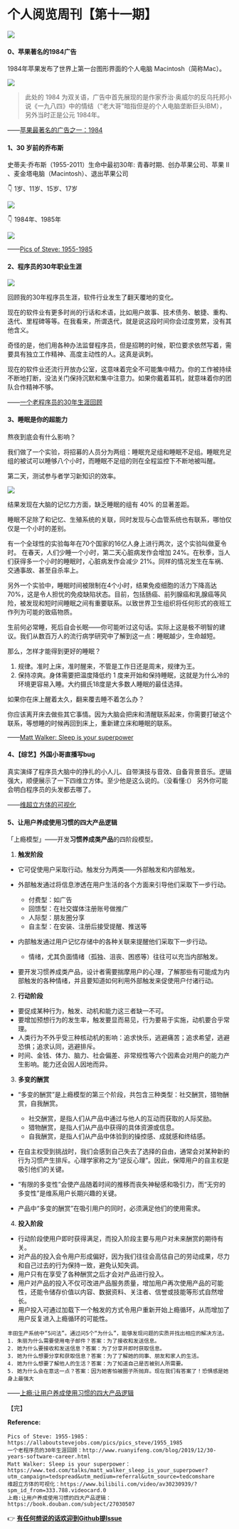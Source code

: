 # 个人阅览周刊【第十一期】

![](https://i.loli.net/2019/12/21/KA3eXVjCz69tfTL.jpg)

#### 0、苹果著名的1984广告

1984年苹果发布了世界上第一台图形界面的个人电脑 Macintosh（简称Mac）。

![](https://i.loli.net/2019/12/20/xPt23DbnpOR4kAs.png)

> 此处的 1984 为双关语，广告中首先展现的是作家乔治·奥威尔的反乌托邦小说《一九八四》中的情结（“老大哥”暗指但是的个人电脑垄断巨头IBM），另外当时正是公元 1984年。

——[苹果最著名的广告之一：1984](https://www.bilibili.com/video/av5905261)

#### 1、30 岁前的乔布斯

史蒂夫·乔布斯（1955-2011）生命中最初30年: 青春时期、创办苹果公司、苹果 II 、麦金塔电脑（Macintosh）、退出苹果公司

👇 1岁、11岁、15岁、17岁  

![](https://i.loli.net/2019/12/21/7JaoUkp5NwmjRiI.jpg)

👇 1984年、1985年

![](https://i.loli.net/2019/12/21/oItAVHQn71iUSTl.jpg)

——[Pics of Steve: 1955-1985](https://allaboutstevejobs.com/pics/pics_steve/1955_1985)

#### 2、程序员的30年职业生涯

![](https://i.loli.net/2019/12/20/uFRanj1sDdO6frA.jpg)

回顾我的30年程序员生涯，软件行业发生了翻天覆地的变化。

现在的软件业有更多时尚的行话和术语，比如用户故事、技术债务、敏捷、重构、迭代、里程碑等等。在我看来，所谓迭代，就是说这段时间你会过度劳累，没有其他含义。

奇怪的是，他们用各种办法监督程序员，但是招聘的时候，职位要求依然写着，需要具有独立工作精神、高度主动性的人。这真是讽刺。

现在的软件业还流行开放办公室，这意味着完全不可能集中精力。你的工作被持续不断地打断，没法关门保持沉默和集中注意力。如果你戴着耳机，就意味着你的团队合作精神不够。

——[一个老程序员的30年生涯回顾](http://www.ruanyifeng.com/blog/2019/12/30-years-software-career.html)

#### 3、睡眠是你的超能力

熬夜到底会有什么影响？

我们做了一个实验，将招募的人员分为两组：睡眠充足组和睡眠不足组。睡眠充足组的被试可以睡够八个小时，而睡眠不足组的则在全程监控下不断地被叫醒。

第二天，测试参与者学习新知识的效率。

![](https://i.loli.net/2019/12/20/kXN4ImgoRwnZEKY.png)

结果发现在大脑的记忆力方面，缺乏睡眠的组有 40% 的显著差距。

睡眠不足除了和记忆、生殖系统的关联，同时发现与心血管系统也有联系，哪怕仅仅是一个小时的差别。

有一个全球性的实验每年在70个国家的16亿人身上进行两次，这个实验叫做夏令时。
在春天，人们少睡一个小时，第二天心脏病发作会增加 24%。在秋季，当人们获得多一个小时的睡眠时，心脏病发作会减少 21%。同样的情况发生在车祸、交通事故、甚至自杀率上。

另外一个实验中，睡眠时间被限制在4个小时，结果免疫细胞的活力下降高达 70%，这是令人担忧的免疫缺陷状态。目前，包括肠癌、前列腺癌和乳腺癌等风险，被发现和短时间睡眠之间有重要联系。以致世界卫生组织将任何形式的夜班工作列为可能的致癌物质。

生前何必常睡，死后自会长眠——你可能听过这句话。实际上这是极不明智的建议。我们从数百万人的流行病学研究中了解到这一点：睡眠越少，生命越短。

那么，怎样才能得到更好的睡眠？

1. 规律。准时上床，准时醒来，不管是工作日还是周末，规律为王。
2. 保持凉爽。身体需要把温度降低约 1 度来开始和保持睡眠，这就是为什么冷的环境更容易入睡。大约摄氏18度是大多数人睡眠的最佳选择。

如果你在床上醒着太久，翻来覆去睡不着怎么办？

你应该离开床去做些其它事情。因为大脑会把床和清醒联系起来，你需要打破这个联系，等想睡的时候再回到床上，重新建立床和睡眠的联系。

——[Matt Walker: Sleep is your superpower](https://www.ted.com/talks/matt_walker_sleep_is_your_superpower?utm_campaign=tedspread&utm_medium=referral&utm_source=tedcomshare)

#### 4、【综艺】外国小哥直播写bug

真实演绎了程序员大脑中的挣扎的小人儿、自带演技与音效、自备背景音乐。逻辑强大，顺便展示了一下四维立方体。至少他是这么说的。（没看懂:(）
另外你可能会明白程序员的头发都去哪了。

——[维超立方体的可视化](https://www.bilibili.com/video/av30230939/?spm_id_from=333.788.videocard.0)

#### 5、让用户养成使用习惯的四大产品逻辑

「上瘾模型」——开发**习惯养成类产品**的四阶段模型。

1. **触发阶段**
  - 它可促使用户采取行动。触发分为两类——外部触发和内部触发。
  - 外部触发通过将信息渗透在用户生活的各个方面来引导他们采取下一步行动。
    - 付费型：如广告
    - 回馈型：在社交媒体注册账号做推广
    - 人际型：朋友圈分享
    - 自主型：在安装、注册后接受提醒、推送等

  - 内部触发通过用户记忆存储中的各种关联来提醒他们采取下一步行动。
    - 情绪，尤其负面情绪（孤独、沮丧、困惑等）往往可以充当内部触发。
  - 要开发习惯养成类产品，设计者需要揣摩用户的心理，了解那些有可能成为内部触发的各种情绪，并且要知道如何利用外部触发来促使用户付诸行动。

2. **行动阶段**
  - 要促成某种行为，触发、动机和能力这三者缺一不可。
  - 要增加预想行为的发生率，触发要显而易见，行为要易于实施，动机要合乎常理。
  - 人类行为不外乎受三种核动机的影响：追求快乐，逃避痛苦；追求希望，逃避恐惧；追求认同，逃避排斥。
  - 时间、金钱、体力、脑力、社会偏差、非常规性等六个因素会对用户的能力产生影响。能力还会因人因地而异。

3. **多变的酬赏**
  - “多变的酬赏”是上瘾模型的第三个阶段，共包含三种类型：社交酬赏，猎物酬赏，自我酬赏。
    - 社交酬赏，是指人们从产品中通过与他人的互动而获取的人际奖励。
    - 猎物酬赏，是指人们从产品中获得的具体资源或信息。
    - 自我酬赏，是指人们从产品中体验到的操控感、成就感和终结感。
  
  - 在自主权受到挑战时，我们会感到自己失去了选择的自由，通常会对某种新的行为习惯产生排斥。心理学家称之为“逆反心理”。因此，保障用户的自主权是吸引他们的关键。
  - “有限的多变性”会使产品随着时间的推移而丧失神秘感和吸引力，而“无穷的多变性”是维系用户长期兴趣的关键。
  - 产品中“多变的酬赏”在吸引用户的同时，必须满足他们的使用需求。

4. **投入阶段**
  - 行动阶段使用户即时获得满足，而投入阶段主要与用户对未来酬赏的期待有关。
  - 对产品的投入会令用户形成偏好，因为我们往往会高估自己的劳动成果，尽力和自己过去的行为保持一致，避免认知失调。
  - 用户只有在享受了各种酬赏之后才会对产品进行投入。
  - 用户对产品的投入不仅可改进产品服务质量，增加用户再次使用产品的可能性，还能令储存价值以内容、数据资料、关注者、信誉或技能等形式自然增长。
  - 用户投入可通过加载下一个触发的方式令用户重新开始上瘾循环，从而增加了用户反复进入上瘾循环的可能性。

```
丰田生产系统中“5问法”。通过问5个“为什么”，能够发现问题的实质并找出相应的解决方法。
1. 朱丽为什么需要使用电子邮件？答案：为了接收和发送信息。
2. 她为什么要接收和发送信息？答案：为了分享并即时获取信息。
3. 她为什么想要分享和获取信息？答案：为了了解她的同事、朋友和家人的生活。
4. 她为什么想要了解他人的生活？答案：为了知道自己是否被别人所需要。
5. 她为什么会在意这一点？答案：因为她害怕被圈子所抛弃。现在我们有答案了！恐惧感是她身上最强大
```

——[上瘾:让用户养成使用习惯的四大产品逻辑](https://book.douban.com/subject/27030507/)

【完】

**Reference:**
```
Pics of Steve: 1955-1985：https://allaboutstevejobs.com/pics/pics_steve/1955_1985
一个老程序员的30年生涯回顾：http://www.ruanyifeng.com/blog/2019/12/30-years-software-career.html
Matt Walker: Sleep is your superpower：https://www.ted.com/talks/matt_walker_sleep_is_your_superpower?utm_campaign=tedspread&utm_medium=referral&utm_source=tedcomshare
维超立方体的可视化：https://www.bilibili.com/video/av30230939/?spm_id_from=333.788.videocard.0
上瘾:让用户养成使用习惯的四大产品逻辑：https://book.douban.com/subject/27030507
```

👉 [**有任何想说的话欢迎到Github提Issue**](https://github.com/AidySun/jiyue/issues)
